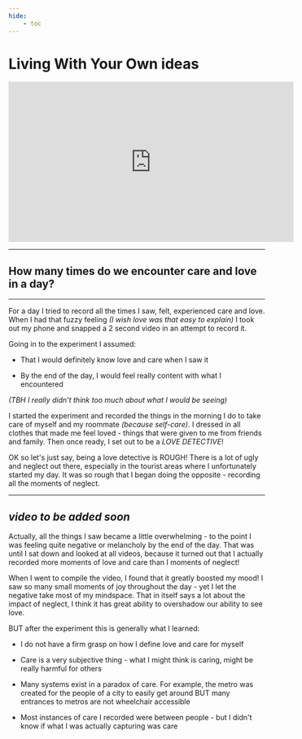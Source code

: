 ```yaml
---
hide:
    - toc
---
```


# Living With Your Own ideas

<iframe width="560" height="315" src="https://www.youtube.com/embed/kZWVm6M5ReM" title="YouTube video player" frameborder="0" allow="accelerometer; autoplay; clipboard-write; encrypted-media; gyroscope; picture-in-picture" allowfullscreen></iframe>

---
## How many times do we encounter care and love in a day?
---

For a day I tried to record all the times I saw, felt, experienced care and love. When I had that fuzzy feeling *(I wish love was that easy to explain)* I took out my phone and snapped a 2 second video in an attempt to record it.

Going in to the experiment I assumed:
- That I would definitely know love and care when I saw it

- By the end of the day, I would feel really content with what I encountered

*(TBH I really didn't think too much about what I would be seeing)*

I started the experiment and recorded the things in the morning I do to take care of myself and my roommate *(because self-care)*. I dressed in all clothes that made me feel loved - things that were given to me from friends and family. Then once ready, I set out to be a *LOVE DETECTIVE*!

OK so let's just say, being a love detective is ROUGH! There is a lot of ugly and neglect out there, especially in the tourist areas where I unfortunately started my day. It was so rough that I began doing the opposite - recording all the moments of neglect.

---
*video to be added soon*
---

Actually, all the things I saw became a little overwhelming - to the point I was feeling quite negative or melancholy by the end of the day. That was until I sat down and looked at all videos, because it turned out that I actually recorded more moments of love and care than I moments of neglect!

When I went to compile the video, I found that it greatly boosted my mood! I saw so many small moments of joy throughout the day - yet I let the negative take most of my mindspace. That in itself says a lot about the impact of neglect, I think it has great ability to overshadow our ability to see love.

BUT after the experiment this is generally what I learned:
- I do not have a firm grasp on how I define love and care for myself

- Care is a very subjective thing - what I might think is caring, might be really harmful for others

- Many systems exist in a paradox of care. For example, the metro was created for the people of a city to easily get around BUT many entrances to metros are not wheelchair accessible

- Most instances of care I recorded were between people - but I didn't know if what I was actually capturing was care
